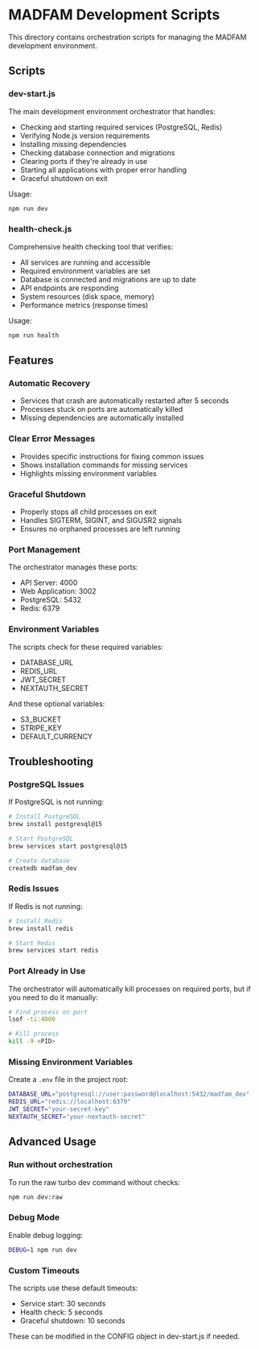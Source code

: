 # MADFAM Development Scripts

This directory contains orchestration scripts for managing the MADFAM development environment.

## Scripts

### dev-start.js

The main development environment orchestrator that handles:

- Checking and starting required services (PostgreSQL, Redis)
- Verifying Node.js version requirements
- Installing missing dependencies
- Checking database connection and migrations
- Clearing ports if they're already in use
- Starting all applications with proper error handling
- Graceful shutdown on exit

Usage:

```bash
npm run dev
```

### health-check.js

Comprehensive health checking tool that verifies:

- All services are running and accessible
- Required environment variables are set
- Database is connected and migrations are up to date
- API endpoints are responding
- System resources (disk space, memory)
- Performance metrics (response times)

Usage:

```bash
npm run health
```

## Features

### Automatic Recovery

- Services that crash are automatically restarted after 5 seconds
- Processes stuck on ports are automatically killed
- Missing dependencies are automatically installed

### Clear Error Messages

- Provides specific instructions for fixing common issues
- Shows installation commands for missing services
- Highlights missing environment variables

### Graceful Shutdown

- Properly stops all child processes on exit
- Handles SIGTERM, SIGINT, and SIGUSR2 signals
- Ensures no orphaned processes are left running

### Port Management

The orchestrator manages these ports:

- API Server: 4000
- Web Application: 3002
- PostgreSQL: 5432
- Redis: 6379

### Environment Variables

The scripts check for these required variables:

- DATABASE_URL
- REDIS_URL
- JWT_SECRET
- NEXTAUTH_SECRET

And these optional variables:

- S3_BUCKET
- STRIPE_KEY
- DEFAULT_CURRENCY

## Troubleshooting

### PostgreSQL Issues

If PostgreSQL is not running:

```bash
# Install PostgreSQL
brew install postgresql@15

# Start PostgreSQL
brew services start postgresql@15

# Create database
createdb madfam_dev
```

### Redis Issues

If Redis is not running:

```bash
# Install Redis
brew install redis

# Start Redis
brew services start redis
```

### Port Already in Use

The orchestrator will automatically kill processes on required ports, but if you need to do it manually:

```bash
# Find process on port
lsof -ti:4000

# Kill process
kill -9 <PID>
```

### Missing Environment Variables

Create a `.env` file in the project root:

```bash
DATABASE_URL="postgresql://user:password@localhost:5432/madfam_dev"
REDIS_URL="redis://localhost:6379"
JWT_SECRET="your-secret-key"
NEXTAUTH_SECRET="your-nextauth-secret"
```

## Advanced Usage

### Run without orchestration

To run the raw turbo dev command without checks:

```bash
npm run dev:raw
```

### Debug Mode

Enable debug logging:

```bash
DEBUG=1 npm run dev
```

### Custom Timeouts

The scripts use these default timeouts:

- Service start: 30 seconds
- Health check: 5 seconds
- Graceful shutdown: 10 seconds

These can be modified in the CONFIG object in dev-start.js if needed.

